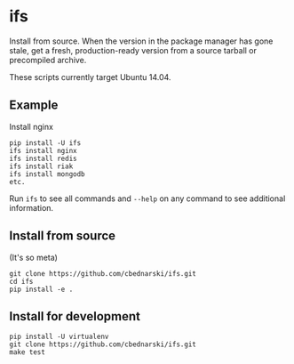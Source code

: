# ifs

Install from source. When the version in the package manager has gone stale, get a fresh, production-ready version from a source tarball or precompiled archive.

These scripts currently target Ubuntu 14.04.

## Example

Install nginx

    pip install -U ifs
    ifs install nginx
    ifs install redis
    ifs install riak
    ifs install mongodb
    etc.

Run `ifs` to see all commands and `--help` on any command to see additional information.

## Install from source

(It's so meta)

    git clone https://github.com/cbednarski/ifs.git
    cd ifs
    pip install -e .

## Install for development

    pip install -U virtualenv
    git clone https://github.com/cbednarski/ifs.git
    make test
